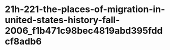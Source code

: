 # 21h-221-the-places-of-migration-in-united-states-history-fall-2006_f1b471c98bec4819abd395fddcf8adb6